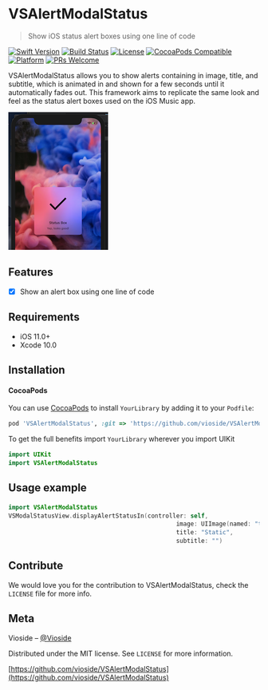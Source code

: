 # VSAlertModalStatus
> Show iOS status alert boxes using one line of code

[![Swift Version][swift-image]][swift-url]
[![Build Status][travis-image]][travis-url]
[![License][license-image]][license-url]
[![CocoaPods Compatible](https://img.shields.io/cocoapods/v/EZSwiftExtensions.svg)](https://img.shields.io/cocoapods/v/LFAlertController.svg)  
[![Platform](https://img.shields.io/cocoapods/p/LFAlertController.svg?style=flat)](http://cocoapods.org/pods/LFAlertController)
[![PRs Welcome](https://img.shields.io/badge/PRs-welcome-brightgreen.svg?style=flat-square)](http://makeapullrequest.com)

VSAlertModalStatus allows you to show alerts containing in image, title, and subtitle, which is animated in and shown for a few seconds until it automatically fades out. This framework aims to replicate the same look and feel as the status alert boxes used on the iOS Music app. 

![](example.png)

## Features

- [x] Show an alert box using one line of code

## Requirements

- iOS 11.0+
- Xcode 10.0

## Installation

#### CocoaPods
You can use [CocoaPods](http://cocoapods.org/) to install `YourLibrary` by adding it to your `Podfile`:

```ruby
pod 'VSAlertModalStatus', :git => 'https://github.com/vioside/VSAlertModalStatus', :tag => '0.0.1'
```

To get the full benefits import `YourLibrary` wherever you import UIKit

``` swift
import UIKit
import VSAlertModalStatus
```

## Usage example

```swift
import VSAlertModalStatus
VSModalStatusView.displayAlertStatusIn(controller: self,
                                               image: UIImage(named: "test")!,
                                               title: "Static",
                                               subtitle: "")
```

## Contribute

We would love you for the contribution to VSAlertModalStatus, check the ``LICENSE`` file for more info.

## Meta

Vioside – [@Vioside](https://twitter.com/vioside) 

Distributed under the MIT license. See ``LICENSE`` for more information.

[https://github.com/vioside/VSAlertModalStatus](https://github.com/vioside/VSAlertModalStatus)

[swift-image]:https://img.shields.io/badge/swift-4.0-green.svg
[swift-url]: https://swift.org/
[license-image]: https://img.shields.io/badge/License-MIT-blue.svg
[license-url]: LICENSE
[travis-image]: https://img.shields.io/travis/dbader/node-datadog-metrics/master.svg?style=flat-square
[travis-url]: https://travis-ci.org/dbader/node-datadog-metrics
[codebeat-image]: https://codebeat.co/badges/c19b47ea-2f9d-45df-8458-b2d952fe9dad
[codebeat-url]: https://codebeat.co/projects/github-com-vsouza-awesomeios-com
